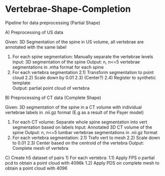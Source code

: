 # Vertebrae-Shape-Completion


Pipeline for data preprocessing (Partial Shape)

A) Preprocessing of US data

Given: 3D Segmentation of the spine in US volume, all vertebrae are annotated with the same label 
1) For each spine segmentation: 
    Manually separate the vertebrae levels 
    Input: 3D segmentation of the spine 
    Output: n, n<=5 vertebrae segmentations in .mha format for each spine 
2) For each vertebra segmentation 
    2.1) Transform segmentation to point cloud 
    2.2) Scale down by 0.01
    2.3) (Center?)
    2.4) Register to synthetic template   
Output: partial point cloud of vertebra
    
B) Preprocessing of CT data (Complete Shape)

Given: 3D segmentation of the spine in a CT volume with individual vertebrae labels in .nii.gz format 
(E.g as a result of the Payer model) 
1)  For each CT volume:
    Separate whole spine segmentation into vert segmentation based on labels
    Input: Annotated 3D CT volume of the spine 
    Output: n, n<=5 lumbar vertebrae segmentations in .nii.gz format  
2) For each vertebra segmentation: 
    2.1) Trafo vert to mesh 
    2.2) Scale down to 0.01
    2.3) Center based on the centroid of the vertebra 
Output: Complete mesh of vertebra
    
C) Create h5 dataset of pairs 
    1) For each vertebra: 
    1.1) Apply FPS o partial pcd to obtain a point cloud with 4096k
    1.2) Apply PDS on complete mesh to obtain a point cloud with 4096 
